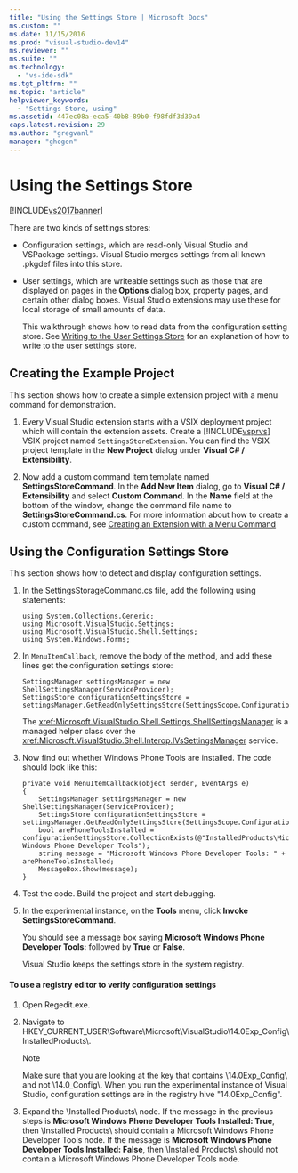 ```yaml
---
title: "Using the Settings Store | Microsoft Docs"
ms.custom: ""
ms.date: 11/15/2016
ms.prod: "visual-studio-dev14"
ms.reviewer: ""
ms.suite: ""
ms.technology: 
  - "vs-ide-sdk"
ms.tgt_pltfrm: ""
ms.topic: "article"
helpviewer_keywords: 
  - "Settings Store, using"
ms.assetid: 447ec08a-eca5-40b8-89b0-f98fdf3d39a4
caps.latest.revision: 29
ms.author: "gregvanl"
manager: "ghogen"
---
```

# Using the Settings Store
[!INCLUDE[vs2017banner](../includes/vs2017banner.md)]

There are two kinds of settings stores:  
  
- Configuration settings, which are read-only Visual Studio and VSPackage settings. Visual Studio merges settings from all known .pkgdef files into this store.  
  
- User settings, which are writeable settings such as those that are displayed on pages in the **Options** dialog box, property pages, and certain other dialog boxes. Visual Studio extensions may use these for local storage of small amounts of data.  
  
  This walkthrough shows how to read data from the configuration setting store. See [Writing to the User Settings Store](../extensibility/writing-to-the-user-settings-store.md) for an explanation of how to write to the user settings store.  
  
## Creating the Example Project  
 This section shows how to create a simple extension project with a menu command for demonstration.  
  
1.  Every Visual Studio extension starts with a VSIX deployment project which will contain the extension assets. Create a [!INCLUDE[vsprvs](../includes/vsprvs-md.md)] VSIX project named `SettingsStoreExtension`. You can find the VSIX project template in the **New Project** dialog under **Visual C# / Extensibility**.  
  
2.  Now add a custom command item template named **SettingsStoreCommand**. In the **Add New Item** dialog, go to **Visual C# / Extensibility** and select **Custom Command**. In the **Name** field at the bottom of the window, change the command file name to **SettingsStoreCommand.cs**. For more information about how to create a custom command, see [Creating an Extension with a Menu Command](../extensibility/creating-an-extension-with-a-menu-command.md)  
  
## Using the Configuration Settings Store  
 This section shows how to detect and display configuration settings.  
  
1. In the SettingsStorageCommand.cs file, add the following using statements:  
  
   ```  
   using System.Collections.Generic;  
   using Microsoft.VisualStudio.Settings;  
   using Microsoft.VisualStudio.Shell.Settings;  
   using System.Windows.Forms;  
   ```  
  
2. In `MenuItemCallback`, remove the body of the method, and add these lines get the configuration settings store:  
  
   ```  
   SettingsManager settingsManager = new ShellSettingsManager(ServiceProvider);  
   SettingsStore configurationSettingsStore = settingsManager.GetReadOnlySettingsStore(SettingsScope.Configuration);  
   ```  
  
    The <xref:Microsoft.VisualStudio.Shell.Settings.ShellSettingsManager> is a managed helper class over the <xref:Microsoft.VisualStudio.Shell.Interop.IVsSettingsManager> service.  
  
3. Now find out whether Windows Phone Tools are installed. The code should look like this:  
  
   ```  
   private void MenuItemCallback(object sender, EventArgs e)  
   {  
       SettingsManager settingsManager = new ShellSettingsManager(ServiceProvider);  
       SettingsStore configurationSettingsStore = settingsManager.GetReadOnlySettingsStore(SettingsScope.Configuration);  
       bool arePhoneToolsInstalled = configurationSettingsStore.CollectionExists(@"InstalledProducts\Microsoft Windows Phone Developer Tools");  
       string message = "Microsoft Windows Phone Developer Tools: " + arePhoneToolsInstalled;  
       MessageBox.Show(message);  
   }  
   ```  
  
4. Test the code. Build the project and start debugging.  
  
5. In the experimental instance, on the **Tools** menu, click **Invoke SettingsStoreCommand**.  
  
    You should see a message box saying **Microsoft Windows Phone Developer Tools:**  followed by **True** or **False**.  
  
   Visual Studio keeps the settings store in the system registry.  
  
#### To use a registry editor to verify configuration settings  
  
1.  Open Regedit.exe.  
  
2.  Navigate to HKEY_CURRENT_USER\Software\Microsoft\VisualStudio\14.0Exp_Config\InstalledProducts\\.  
  
    > [!NOTE]
    >  Make sure that you are looking at the key that contains \14.0Exp_Config\ and not \14.0_Config\\. When you run the experimental instance of Visual Studio, configuration settings are in the registry hive "14.0Exp_Config".  
  
3.  Expand the \Installed Products\ node. If the message in the previous steps is **Microsoft Windows Phone Developer Tools Installed: True**, then \Installed Products\ should contain a Microsoft Windows Phone Developer Tools node. If the message is **Microsoft Windows Phone Developer Tools Installed: False**, then \Installed Products\ should not contain a Microsoft Windows Phone Developer Tools node.

